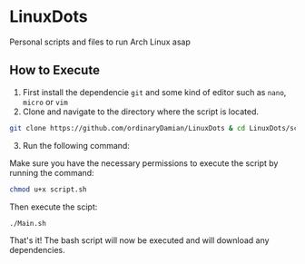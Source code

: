 # LinuxDots

Personal scripts and files to run Arch Linux asap

## How to Execute

1. First install the dependencie `git` and some kind of editor such as `nano`, `micro` or `vim` 
2. Clone and navigate to the directory where the script is located.
```bash
git clone https://github.com/ordinaryDamian/LinuxDots & cd LinuxDots/scripts
```
3. Run the following command:

Make sure you have the necessary permissions to execute the script by running the command:

```bash
chmod u+x script.sh
```
Then execute the scipt:

```bash
./Main.sh
```

That's it! The bash script will now be executed and will download any dependencies.